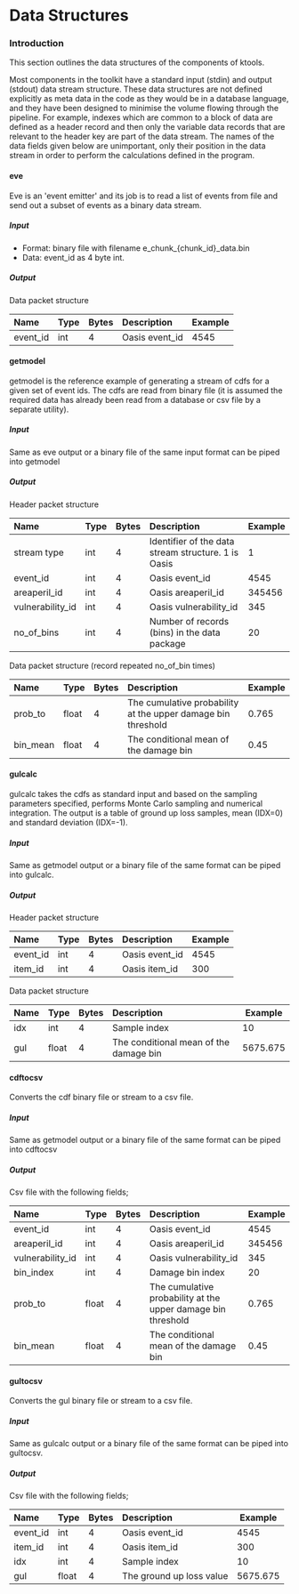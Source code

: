 # Data Structures

### Introduction

This section outlines the data structures of the components of ktools.

Most components in the toolkit have a standard input (stdin) and output (stdout) data stream structure. These data structures are not defined explicitly as meta data in the code as they would be in a database language, and they have been designed to minimise the volume flowing through the pipeline. For example, indexes which are common to a block of data are defined as a header record and then only the variable data records that are relevant to the header key are part of the data stream. The names of the data fields given below are unimportant, only their position in the data stream in order to perform the calculations defined in the program.

#### eve

Eve is an 'event emitter' and its job is to read a list of events from file and send out a subset of events as a binary data stream. 

##### Input
* Format: binary file with filename e_chunk_{chunk_id}_data.bin
* Data: event_id as 4 byte int.

##### Output
Data packet structure

| Name              | Type   |  Bytes | Description                                                         | Example     |
|:------------------|--------|--------| :-------------------------------------------------------------------|-------------|
| event_id          | int    |    4   | Oasis event_id                                                      |   4545      |

#### getmodel

getmodel is the reference example of generating a stream of cdfs for a given set of event ids. The cdfs are read from binary file (it is assumed the required data has already been read from a database or csv file by a separate utility).

##### Input
Same as eve output or a binary file of the same input format can be piped into getmodel

##### Output
Header packet structure

| Name              | Type   |  Bytes | Description                                                         | Example     |
|:------------------|--------|--------| :-------------------------------------------------------------------|-------------|
| stream type       | int    |    4   | Identifier of the data stream structure. 1 is Oasis                 |     1       |
| event_id          | int    |    4   | Oasis event_id                                                      |   4545      |
| areaperil_id      | int    |    4   | Oasis areaperil_id                                                  |  345456     |
| vulnerability_id  | int    |    4   | Oasis vulnerability_id                                              |   345       |
| no_of_bins        | int    |    4   | Number of records (bins) in the data package                        |    20       |        |
Data packet structure (record repeated no_of_bin times)

| Name              | Type   |  Bytes | Description                                                         | Example     |
|:------------------|--------|--------| :-------------------------------------------------------------------|-------------|
| prob_to           | float  |    4   | The cumulative probability at the upper damage bin threshold        |     0.765   |
| bin_mean          | float  |    4   | The conditional mean of the damage bin                              |     0.45    |

#### gulcalc

gulcalc takes the cdfs as standard input and based on the sampling parameters specified, performs Monte Carlo sampling and numerical integration. The output is a table of ground up loss samples, mean (IDX=0) and standard deviation (IDX=-1).

##### Input
Same as getmodel output or a binary file of the same format can be piped into gulcalc.

##### Output
Header packet structure

| Name              | Type   |  Bytes | Description                                                         | Example     |
|:------------------|--------|--------| :-------------------------------------------------------------------|-------------|
| event_id          | int    |    4   | Oasis event_id                                                      |   4545      |
| item_id           | int    |    4   | Oasis item_id                                                       |    300      |

Data packet structure

| Name              | Type   |  Bytes | Description                                                         | Example     |
|:------------------|--------|--------| :-------------------------------------------------------------------|-------------|
| idx               | int    |    4   | Sample index                                                        |     10      |
| gul               | float  |    4   | The conditional mean of the damage bin                              | 5675.675    |

#### cdftocsv

Converts the cdf binary file or stream to a csv file.

##### Input
Same as getmodel output or a binary file of the same format can be piped into cdftocsv

##### Output
Csv file with the following fields;

| Name              | Type   |  Bytes | Description                                                         | Example     |
|:------------------|--------|--------| :-------------------------------------------------------------------|-------------|
| event_id          | int    |    4   | Oasis event_id                                                      |   4545      |
| areaperil_id      | int    |    4   | Oasis areaperil_id                                                  |  345456     |
| vulnerability_id  | int    |    4   | Oasis vulnerability_id                                              |   345       |
| bin_index         | int    |    4   | Damage bin index                                                    |    20       | 
| prob_to           | float  |    4   | The cumulative probability at the upper damage bin threshold        |   0.765     |
| bin_mean          | float  |    4   | The conditional mean of the damage bin                              |   0.45      |

#### gultocsv

Converts the gul binary file or stream to a csv file.

##### Input
Same as gulcalc output or a binary file of the same format can be piped into gultocsv.

##### Output
Csv file with the following fields;

| Name              | Type   |  Bytes | Description                                                         | Example     |
|:------------------|--------|--------| :-------------------------------------------------------------------|-------------|
| event_id          | int    |    4   | Oasis event_id                                                      |   4545      |
| item_id           | int    |    4   | Oasis item_id                                                       |    300      |
| idx               | int    |    4   | Sample index                                                        |     10      |
| gul               | float  |    4   | The ground up loss value                                            | 5675.675    |
